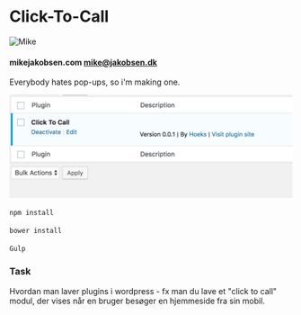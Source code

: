 # Click-To-Call

![Mike](http://www.mikejakobsen.com/mike.png)

#### mikejakobsen.com mike@jakobsen.dk

Everybody hates pop-ups, so i'm making one.

![Click To Call](assets/screen.png)

```
npm install

bower install

Gulp
```

### Task

Hvordan man laver plugins i wordpress - fx man du lave et "click to call" modul, der vises når en bruger besøger en
hjemmeside fra sin mobil.
